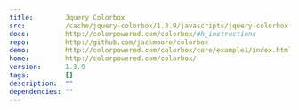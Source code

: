 ```yaml
---
title:        Jquery Colorbox
src:          /cache/jquery-colorbox/1.3.9/javascripts/jquery-colorbox.js
docs:         http://colorpowered.com/colorbox/#h_instructions
repo:         http://github.com/jackmoore/colorbox
demo:         http://colorpowered.com/colorbox/core/example1/index.html
home:         http://colorpowered.com/colorbox/
version:      1.3.9
tags:         []
description:  ""
dependencies: ""
---
```


